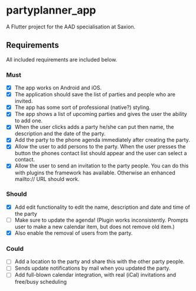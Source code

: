 # partyplanner_app

A Flutter project for the AAD specialisation at Saxion.

## Requirements

All included requirements are included below.

### Must

- [x] The app works on Android and iOS.  
- [x] The application should save the list of parties and people who are invited.  
- [x] The app has some sort of professional (native?) styling.  
- [x] The app shows a list of upcoming parties and gives the user the ability to add one.  
- [x] When the user clicks adds a party he/she can put then name, the description and the date of the party.  
- [x] Add the party to the phone agenda immediately after creating the party.  
- [x] Allow the user to add persons to the party. When the user presses the button the phones contact list should appear and the user can select a contact.  
- [x] Allow the user to send an invitation to the party people. You can do this with plugins the framework has available. Otherwise an enhanced mailto:// URL should work.

### Should

- [x] Add edit functionality to edit the name, description and date and time of the party  
- [ ] Make sure to update the agenda! (Plugin works inconsistently. Prompts user to make a new calendar item, but does not remove old item.)  
- [x] Also enable the removal of users from the party.

### Could

- [ ] Add a location to the party and share this with the other party people.  
- [ ] Sends update notifications by mail when you updated the party.  
- [ ] Add full-blown calendar integration, with real (iCal) invitations and free/busy scheduling
